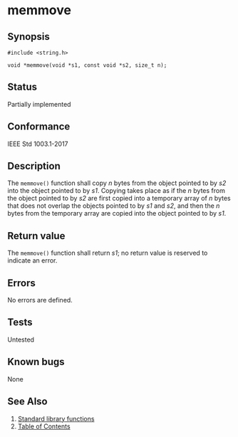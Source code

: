 # memmove

## Synopsis

`#include <string.h>`

`void *memmove(void *s1, const void *s2, size_t n);`

## Status

Partially implemented

## Conformance

IEEE Std 1003.1-2017

## Description

The `memmove()` function shall copy _n_ bytes from the object pointed to by _s2_ into the object pointed to by _s1_.
Copying takes place as if the _n_ bytes from the object pointed to by _s2_ are first copied into a temporary array of
_n_ bytes that does not overlap the objects pointed to by _s1_ and _s2_, and then the _n_ bytes from the temporary
array are copied into the object pointed to by _s1_.

## Return value

The `memmove()` function shall return _s1_; no return value is reserved to indicate an error.

## Errors

No errors are defined.

## Tests

Untested

## Known bugs

None

## See Also

1. [Standard library functions](../README.md)
2. [Table of Contents](../../../README.md)
